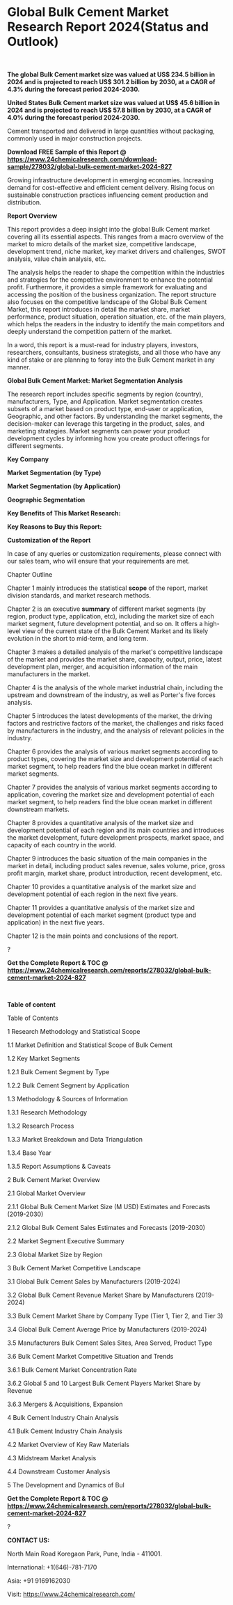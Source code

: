 <h1>Global Bulk Cement Market Research Report 2024(Status and Outlook)</h1><br/><p><strong>The global Bulk Cement market size was valued at US$ 234.5 billion in 2024 and is projected to reach US$ 301.2 billion by 2030, at a <strong>CAGR</strong> of 4.3% during the forecast period 2024-2030.</strong></p>
 
 
 
 <p><strong>United States Bulk Cement market size was valued at US$ 45.6 billion in 2024 and is projected to reach US$ 57.8 billion by 2030, at a <strong>CAGR</strong> of 4.0% during the forecast period 2024-2030.</strong></p>
 
 
 
 <p>Cement transported and delivered in large quantities without packaging, commonly used in major construction projects.</p>
 
 
 
 <div><b>Download FREE Sample of this Report @ <a href="https://www.24chemicalresearch.com/download-sample/278032/global-bulk-cement-market-2024-827">https://www.24chemicalresearch.com/download-sample/278032/global-bulk-cement-market-2024-827</a></b></div>
 
 
 
 <p>Growing infrastructure development in emerging economies. Increasing demand for cost-effective and efficient cement delivery. Rising focus on sustainable construction practices influencing cement production and distribution.</p>
 
 
 
 <p><strong>Report Overview</strong></p>
 
 
 
 <p>This report provides a deep insight into the global Bulk Cement market covering all its essential aspects. This ranges from a macro overview of the market to micro details of the market size, competitive landscape, development trend, niche market, key market drivers and challenges, SWOT analysis, value chain analysis, etc.</p>
 
 
 
 <p>The analysis helps the reader to shape the competition within the industries and strategies for the competitive environment to enhance the potential profit. Furthermore, it provides a simple framework for evaluating and accessing the position of the business organization. The report structure also focuses on the competitive landscape of the Global Bulk Cement Market, this report introduces in detail the market share, market performance, product situation, operation situation, etc. of the main players, which helps the readers in the industry to identify the main competitors and deeply understand the competition pattern of the market.</p>
 
 
 
 <p>In a word, this report is a must-read for industry players, investors, researchers, consultants, business strategists, and all those who have any kind of stake or are planning to foray into the Bulk Cement market in any manner.</p>
 
 
 
 <p><strong>Global Bulk Cement Market: Market Segmentation Analysis</strong></p>
 
 
 
 <p>The research report includes specific segments by region (country), manufacturers, Type, and Application. Market segmentation creates subsets of a market based on product type, end-user or application, Geographic, and other factors. By understanding the market segments, the decision-maker can leverage this targeting in the product, sales, and marketing strategies. Market segments can power your product development cycles by informing how you create product offerings for different segments.</p>
 
 
 
 <p><strong>Key Company</strong></p>
 
 
 
 <p><strong>Market Segmentation (by Type)</strong></p>
 
 
 
 <p><strong>Market Segmentation (<strong>by Application</strong>)</strong></p>
 
 
 
 <p><strong>Geographic Segmentation</strong></p>
 
 
 
 <p><strong>Key Benefits of This Market Research:</strong></p>
 
 
 
 <p><strong>Key <strong>Reasons to Buy</strong> this Report:</strong></p>
 
 
 
 <p><strong>Customization of the Report</strong></p>
 
 
 
 <p>In case of any queries or customization requirements, please connect with our sales team, who will ensure that your requirements are met.</p>
 
 
 
 <p>Chapter Outline</p>
 
 
 
 <p>Chapter 1 mainly introduces the statistical <strong>scope</strong> of the report, market division standards, and market research methods.</p>
 
 
 
 <p>Chapter 2 is an executive <strong>summary</strong> of different market segments (by region, product type, application, etc), including the market size of each market segment, future development potential, and so on. It offers a high-level view of the current state of the Bulk Cement Market and its likely evolution in the short to mid-term, and long term.</p>
 
 
 
 <p>Chapter 3 makes a detailed analysis of the market&#39;s competitive landscape of the market and provides the market share, capacity, output, price, latest development plan, merger, and acquisition information of the main manufacturers in the market.</p>
 
 
 
 <p>Chapter 4 is the analysis of the whole market industrial chain, including the upstream and downstream of the industry, as well as Porter&#39;s five forces analysis.</p>
 
 
 
 <p>Chapter 5 introduces the latest developments of the market, the driving factors and restrictive factors of the market, the challenges and risks faced by manufacturers in the industry, and the analysis of relevant policies in the industry.</p>
 
 
 
 <p>Chapter 6 provides the analysis of various market segments according to product types, covering the market size and development potential of each market segment, to help readers find the blue ocean market in different market segments.</p>
 
 
 
 <p>Chapter 7 provides the analysis of various market segments according to application, covering the market size and development potential of each market segment, to help readers find the blue ocean market in different downstream markets.</p>
 
 
 
 <p>Chapter 8 provides a quantitative analysis of the market size and development potential of each region and its main countries and introduces the market development, future development prospects, market space, and capacity of each country in the world.</p>
 
 
 
 <p>Chapter 9 introduces the basic situation of the main companies in the market in detail, including product sales revenue, sales volume, price, gross profit margin, market share, product introduction, recent development, etc.</p>
 
 
 
 <p>Chapter 10 provides a quantitative analysis of the market size and development potential of each region in the next five years.</p>
 
 
 
 <p>Chapter 11 provides a quantitative analysis of the market size and development potential of each market segment (product type and application) in the next five years.</p>
 
 
 
 <p>Chapter 12 is the main points and conclusions of the report.</p>
 
 
 
 <p>? </p>
 
 
 
 <div><b>Get the Complete Report & TOC @ <a href="https://www.24chemicalresearch.com/reports/278032/global-bulk-cement-market-2024-827">https://www.24chemicalresearch.com/reports/278032/global-bulk-cement-market-2024-827</a></b></div>
 
 
 
 <p><br />
 
 <b>Table of content</b></p>
 
 
 
 <p>Table of Contents<br />
 
 1 Research Methodology and Statistical Scope<br />
 
 1.1 Market Definition and Statistical Scope of Bulk Cement<br />
 
 1.2 Key Market Segments<br />
 
 1.2.1 Bulk Cement Segment by Type<br />
 
 1.2.2 Bulk Cement Segment by Application<br />
 
 1.3 Methodology & Sources of Information<br />
 
 1.3.1 Research Methodology<br />
 
 1.3.2 Research Process<br />
 
 1.3.3 Market Breakdown and Data Triangulation<br />
 
 1.3.4 Base Year<br />
 
 1.3.5 Report Assumptions & Caveats<br />
 
 2 Bulk Cement Market Overview<br />
 
 2.1 Global Market Overview<br />
 
 2.1.1 Global Bulk Cement Market Size (M USD) Estimates and Forecasts (2019-2030)<br />
 
 2.1.2 Global Bulk Cement Sales Estimates and Forecasts (2019-2030)<br />
 
 2.2 Market Segment Executive Summary<br />
 
 2.3 Global Market Size by Region<br />
 
 3 Bulk Cement Market Competitive Landscape<br />
 
 3.1 Global Bulk Cement Sales by Manufacturers (2019-2024)<br />
 
 3.2 Global Bulk Cement Revenue Market Share by Manufacturers (2019-2024)<br />
 
 3.3 Bulk Cement Market Share by Company Type (Tier 1, Tier 2, and Tier 3)<br />
 
 3.4 Global Bulk Cement Average Price by Manufacturers (2019-2024)<br />
 
 3.5 Manufacturers Bulk Cement Sales Sites, Area Served, Product Type<br />
 
 3.6 Bulk Cement Market Competitive Situation and Trends<br />
 
 3.6.1 Bulk Cement Market Concentration Rate<br />
 
 3.6.2 Global 5 and 10 Largest Bulk Cement Players Market Share by Revenue<br />
 
 3.6.3 Mergers & Acquisitions, Expansion<br />
 
 4 Bulk Cement Industry Chain Analysis<br />
 
 4.1 Bulk Cement Industry Chain Analysis<br />
 
 4.2 Market Overview of Key Raw Materials<br />
 
 4.3 Midstream Market Analysis<br />
 
 4.4 Downstream Customer Analysis<br />
 
 5 The Development and Dynamics of Bul</p>
 
 
 
 <div><b>Get the Complete Report & TOC @ <a href="https://www.24chemicalresearch.com/reports/278032/global-bulk-cement-market-2024-827">https://www.24chemicalresearch.com/reports/278032/global-bulk-cement-market-2024-827</a></b></div>
 
 
 
 <p>? </p>
 
 
 
 <p><b>CONTACT US:</b><br />
 
 North Main Road Koregaon Park, Pune, India - 411001.<br />
 
 International: +1(646)-781-7170<br />
 
 Asia: +91 9169162030<br />
 
 Visit: <a href="https://www.24chemicalresearch.com/">https://www.24chemicalresearch.com/</a></p>